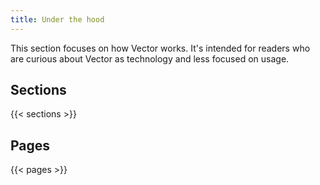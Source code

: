 ```yaml
---
title: Under the hood
---
```


This section focuses on how Vector works. It's intended for readers who are curious about Vector as technology and less focused on usage.

## Sections

{{< sections >}}

## Pages

{{< pages >}}
